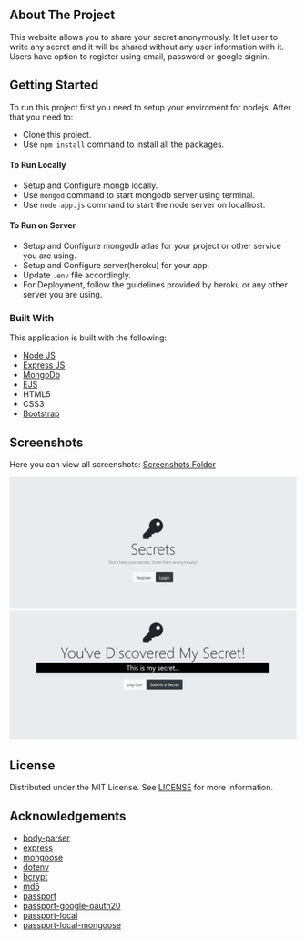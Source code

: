 <!-- ABOUT THE PROJECT -->
## About The Project
This website allows you to share your secret anonymously. It let user to write any secret and it will be shared without any user information with it. Users have option to register using email, password or google signin.

<!-- GETTING STARTED -->
## Getting Started
To run this project first you need to setup your enviroment for nodejs. After that you need to:
* Clone this project.
* Use `npm install` command to install all the packages.

#### To Run Locally
* Setup and Configure mongb locally.
* Use `mongod` command to start mongodb server using terminal.
* Use `node app.js` command to start the node server on localhost.

#### To Run on Server
* Setup and Configure mongodb atlas for your project or other service you are using.
* Setup and Configure server(heroku) for your app.
* Update `.env` file accordingly.
* For Deployment, follow the guidelines provided by heroku or any other server you are using.

### Built With
This application is built with the following:
* [Node JS](https://nodejs.org/en/)
* [Express JS](https://expressjs.com/)
* [MongoDb](https://www.mongodb.com/)
* [EJS](https://ejs.co/)
* HTML5
* CSS3
* [Bootstrap](https://getbootstrap.com/ )


<!-- SCREENSHOTS -->
## Screenshots
Here you can view all screenshots: [Screenshots Folder](https://github.com/UmarNawaz33/secrets/tree/main/screenshots)
<p align="center">
  <img src="https://github.com/UmarNawaz33/secrets/blob/main/screenshots/home.JPG">
  <img src="https://github.com/UmarNawaz33/secrets/blob/main/screenshots/secrets.JPG">
</p>

<!-- LICENSE -->
## License

Distributed under the MIT License. See [LICENSE](https://github.com/UmarNawaz33/secrets/blob/main/LICENSE) for more information.

<!-- ACKNOWLEDGEMENTS -->
## Acknowledgements
* [body-parser](https://www.npmjs.com/package/body-parser)
* [express](https://www.npmjs.com/package/express)
* [mongoose](https://www.npmjs.com/package/mongoose)
* [dotenv](https://www.npmjs.com/package/dotenv)
* [bcrypt](https://www.npmjs.com/package/bcrypt)
* [md5](https://www.npmjs.com/package/md5)
* [passport](https://www.npmjs.com/package/passport)
* [passport-google-oauth20](https://www.npmjs.com/package/passport-google-oauth20)
* [passport-local](https://www.npmjs.com/package/passport-local)
* [passport-local-mongoose](https://www.npmjs.com/package/passport-local-mongoose)


